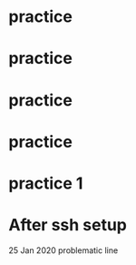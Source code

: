 # practice
# practice
# practice
# practice
# practice 1
# After ssh setup
25 Jan 2020
problematic line
